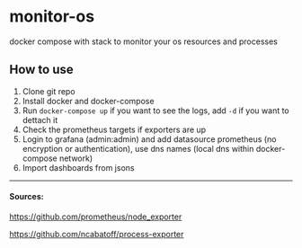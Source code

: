 # monitor-os
docker compose with stack to monitor your os resources and processes
## How to use
1. Clone git repo
2. Install docker and docker-compose
3. Run `docker-compose up` if you want to see the logs, add `-d` if you want to dettach it
4. Check the prometheus targets if exporters are up
5. Login to grafana (admin:admin) and add datasource prometheus (no encryption or authentication), use dns names (local dns within docker-compose network)
6. Import dashboards from jsons
---
#### Sources:
https://github.com/prometheus/node_exporter

https://github.com/ncabatoff/process-exporter
